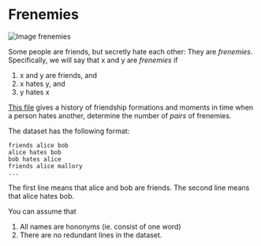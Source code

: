 # Frenemies

![Image frenemies](http://saintpetersblog.com/wp-content/uploads/2016/03/Trump-and-Christie-hostage-840x440.jpg)

Some people are friends, but secretly hate each other: They are
*frenemies*. Specifically, we will say that x and y are *frenemies* if

1. x and y are friends, and
2. x hates y, and
3. y hates x

[This file](https://gist.githubusercontent.com/cmrosenberg/213e8bfff3c9c3253568/raw/11627d7bb903c0da822d1d4561c27bd57cb004e8/gistfile1.txt)
gives a history of friendship formations and moments in time when a person
hates another, determine the number of *pairs* of frenemies.

The dataset has the following format:

```
friends alice bob
alice hates bob
bob hates alice
friends alice mallory
...
```

The first line means that alice and bob are friends.
The second line means that alice hates bob.

You can assume that

1. All names are hononyms (ie. consist of one word)
2. There are no redundant lines in the dataset.

